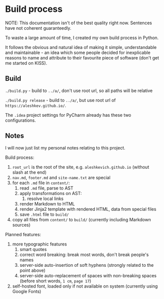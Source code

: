# Build process

NOTE: This documentation isn't of the best quality right now. Sentences have not coherent guaranteedly.

To waste a large amount of time, I created my own build process in Python.

It follows the obvious and natural idea of making it simple, understandable and maintainable - an idea which some people decided for inexplicable reasons to name and attribute to their favourite piece of software (don't get me started on KISS).

## Build

`./build.py` - build to `../a/`, don't use root url, so all paths will be relative

`./build.py release` - build to `../a/`, but use root url of `https://aleshkev.github.io/`.

The `.idea` project settings for PyCharm already has these two configurations. 

## Notes

I will now just list my personal notes relating to this project. 

Build process:
1. `root_url` is the root of the site, e.g. `aleshkevich.github.io` (without slash at the end)
1. `nav.md`, `footer.md` and `site-name.txt` are special
1. for each `.md` file in `content/`:
    1. read `.md` file, parse to AST
    1. apply transformations on AST:
        1. resolve local links
    1. render Markdown to HTML
    1. render Jinja2 template with rendered HTML, data from special files
    1. save `.html` file to `build/`
1. copy all files from `content/` to `build/` (currently including Markdown sources)

Planned features:
1. more typographic features 
    1. smart quotes
    1. correct word breaking: break most words, don't break people's names
    1. server-side auto-insertion of soft hyphens (strongly related to the point above)
    1. server-side auto-replacement of spaces with non-breaking spaces (before short words, `1 cm`, `page 17`)
1. self-hosted font, loaded only if not available on system (currently using Google Fonts)
